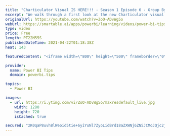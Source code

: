 ```yaml
---
title: "Charticulator Visual IS HERE!!! - Season 1 Episode 6 - Group By"
excerpt: "We walk through a first look at the new Charticulator visual from Microsoft Power BI team.    This video we are exploring the Group By feature  Official blog post about the visual: https://powerbi.microsoft.com/en-us/blog/announcing-the-new-charticulator-visual-public-preview/  Visit the early version"
originalUrl: https://youtube.com/watch?v=ZoO-ADvWg5o
webUrl: https://smartable.ai/apps/powerbi/learning/videos/power-bi-tips-charticulator-visual-is-here-season-1-episode-6-group-by/
type: video
price: Free
length: PT22M55S
publishedDateTime: 2021-04-22T01:18:38Z
heat: 143

featuredContent: "<iframe width=\"800\" height=\"500\" frameborder=\"0\" src=\"https://www.youtube.com/embed/ZoO-ADvWg5o\" allow=\"accelerometer; autoplay; encrypted-media; gyroscope; picture-in-picture\" allowfullscreen></iframe>"

provider:
  name: Power BI Tips
  domain: powerbi.tips

topics:
  - Power BI

images:
  - url: https://i.ytimg.com/vi/ZoO-ADvWg5o/maxresdefault_live.jpg
    width: 1280
    height: 720
    isCached: true

secured: "zK0qaP8uvh8lWeoid5tie+6yiYuNl7ZyoLidBrd18aZXWNj6ZN5JCMoJQjc2jtGK/Xo0i/q2U3pWMc7MzVvF8o7POCMJg09IS2Gti6150XHI7SsJs5MMJLBX0PQuIlr5PSgp0COiz8NArW8nkpcEeIsjKzVO3/Tk9qxBI6UhG3TU2esud8zthcegHvHcdeRtJm/WlhX85Pxn1r78hsuowtg0pKY68DXtqq7Bi4q0uej9YDtaR6EO76XYbG7iJGBMW8LvshJD5SITVT3T57cXWb8bF+UlUgJsNZvgBAwzWmSXV7fyqQqDnMv/z4HMTPhi4z1S0clMQixTaNjo1vhPaoMjpT6bi/x2UjcfV7FTIQm16Kvy70EM5kO49hDw8S9POaBpb/b1ypShPC5UMmtGrX2IQagNEM5YWe7bBIphyQc=;A9c7JGA6zPwZ0/S+0CKwBw=="
---
```


